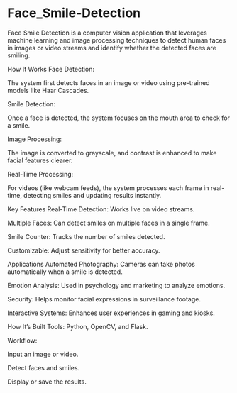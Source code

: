 # Face_Smile-Detection
Face Smile Detection is a computer vision application that leverages machine learning and image processing techniques to detect human faces in images or video streams and identify whether the detected faces are smiling.

How It Works
Face Detection:

The system first detects faces in an image or video using pre-trained models like Haar Cascades.

Smile Detection:

Once a face is detected, the system focuses on the mouth area to check for a smile.

Image Processing:

The image is converted to grayscale, and contrast is enhanced to make facial features clearer.

Real-Time Processing:

For videos (like webcam feeds), the system processes each frame in real-time, detecting smiles and updating results instantly.

Key Features
Real-Time Detection: Works live on video streams.

Multiple Faces: Can detect smiles on multiple faces in a single frame.

Smile Counter: Tracks the number of smiles detected.

Customizable: Adjust sensitivity for better accuracy.

Applications
Automated Photography: Cameras can take photos automatically when a smile is detected.

Emotion Analysis: Used in psychology and marketing to analyze emotions.

Security: Helps monitor facial expressions in surveillance footage.

Interactive Systems: Enhances user experiences in gaming and kiosks.

How It’s Built
Tools: Python, OpenCV, and Flask.

Workflow:

Input an image or video.

Detect faces and smiles.

Display or save the results.
